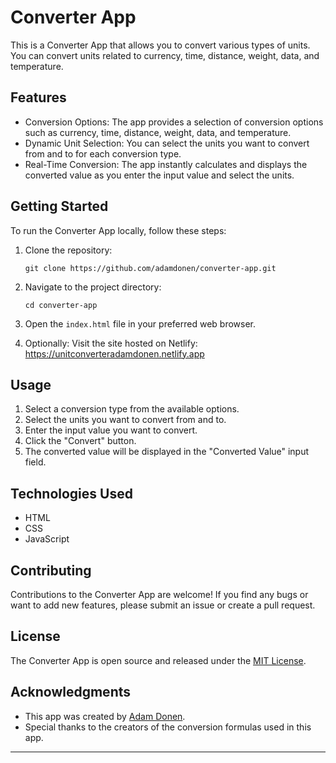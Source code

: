 # Converter App

This is a Converter App that allows you to convert various types of units. You can convert units related to currency, time, distance, weight, data, and temperature.

## Features

- Conversion Options: The app provides a selection of conversion options such as currency, time, distance, weight, data, and temperature.
- Dynamic Unit Selection: You can select the units you want to convert from and to for each conversion type.
- Real-Time Conversion: The app instantly calculates and displays the converted value as you enter the input value and select the units.

## Getting Started

To run the Converter App locally, follow these steps:

1. Clone the repository:

   `git clone https://github.com/adamdonen/converter-app.git`
2. Navigate to the project directory:

    `cd converter-app`

3. Open the `index.html` file in your preferred web browser.
4. Optionally: Visit the site hosted on Netlify: https://unitconverteradamdonen.netlify.app

## Usage

1. Select a conversion type from the available options.
2. Select the units you want to convert from and to.
3. Enter the input value you want to convert.
4. Click the "Convert" button.
5. The converted value will be displayed in the "Converted Value" input field.

## Technologies Used

- HTML
- CSS
- JavaScript

## Contributing

Contributions to the Converter App are welcome! If you find any bugs or want to add new features, please submit an issue or create a pull request.

## License

The Converter App is open source and released under the [MIT License](LICENSE).

## Acknowledgments

- This app was created by [Adam Donen](https://github.com/adamdonen).
- Special thanks to the creators of the conversion formulas used in this app.

---

